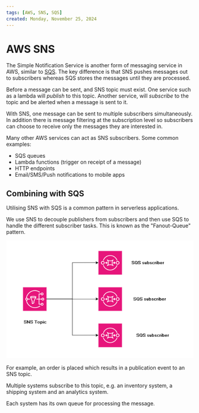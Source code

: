 ```yaml
---
tags: [AWS, SNS, SQS]
created: Monday, November 25, 2024
---
```


# AWS SNS

The Simple Notification Service is another form of messaging service in AWS,
similar to [SQS](AWS_SQS.md). The key difference is that SNS pushes messages out
to subscribers whereas SQS stores the messages until they are processed.

Before a message can be sent, and SNS topic must exist. One service such as a
lambda will _publish_ to this topic. Another service, will _subscribe_ to the
topic and be alerted when a message is sent to it.

With SNS, one message can be sent to multiple subscribers simultaneously. In
addition there is message filtering at the subscription level so subscribers can
choose to receive only the messages they are interested in.

Many other AWS services can act as SNS subscribers. Some common examples:

- SQS queues
- Lambda functions (trigger on receipt of a message)
- HTTP endpoints
- Email/SMS/Push notifications to mobile apps

## Combining with SQS

Utilising SNS with SQS is a common pattern in serverless applications.

We use SNS to decouple publishers from subscribers and then use SQS to handle
the different subscriber tasks. This is known as the "Fanout-Queue" pattern.

![SQS fanout pattern](../img/sns-example.png)

For example, an order is placed which results in a publication event to an SNS
topic.

Multiple systems subscribe to this topic, e.g. an inventory system, a shipping
system and an analytics system.

Each system has its own queue for processing the message.
